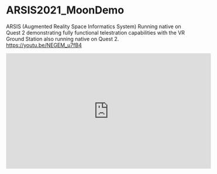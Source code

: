 # ARSIS2021_MoonDemo
 
ARSIS (Augmented Reality Space Informatics System) Running native on Quest 2 demonstrating fully functional telestration capabilities with the VR Ground Station also running native on Quest 2. 
https://youtu.be/NEGEM_u7fB4

<iframe width="560" height="315" src="https://www.youtube.com/embed/NEGEM_u7fB4" title="YouTube video player" frameborder="0" allow="accelerometer; autoplay; clipboard-write; encrypted-media; gyroscope; picture-in-picture" allowfullscreen></iframe>

